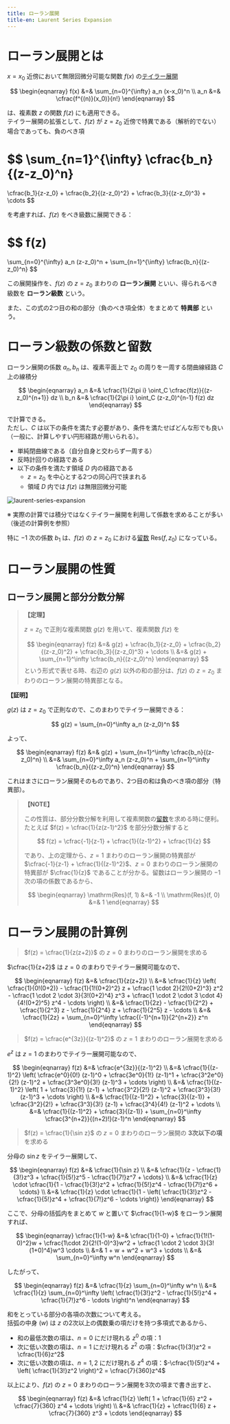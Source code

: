 ```yaml
---
title: ローラン展開
title-en: Laurent Series Expansion
---
```

# ローラン展開とは

$x=x_0$ 近傍において無限回微分可能な関数 $f(x)$ の[テイラー展開](taylor-expantion.md)

$$
\begin{eqnarray}
    f(x)
    &=&
    \sum_{n=0}^{\infty} a_n (x-x_0)^n
    \\
    a_n &=& \cfrac{f^{(n)}(x_0)}{n!}
\end{eqnarray}
$$

は、複素数 $z$ の関数 $f(z)$ にも適用できる。  
テイラー展開の拡張として、$f(z)$ が $z=z_0$ 近傍で特異である（解析的でない）場合であっても、負のべき項

$$
\sum_{n=1}^{\infty} \cfrac{b_n}{(z-z_0)^n}
=
\cfrac{b_1}{z-z_0} + \cfrac{b_2}{(z-z_0)^2} + \cfrac{b_3}{(z-z_0)^3} + \cdots
$$

を考慮すれば、$f(z)$ をべき級数に展開できる：

$$
f(z)
=
\sum_{n=0}^{\infty} a_n (z-z_0)^n
+
\sum_{n=1}^{\infty} \cfrac{b_n}{(z-z_0)^n}
$$

この展開操作を、$f(z)$ の $z=z_0$ まわりの **ローラン展開** といい、得られるべき級数を **ローラン級数** という。

また、この式の2つ目の和の部分（負のべき項全体）をまとめて **特異部** という。


# ローラン級数の係数と留数

ローラン展開の係数 $a_n, b_n$ は、複素平面上で $z_0$ の周りを一周する閉曲線経路 $C$ 上の線積分

$$
\begin{eqnarray}
    a_n &=& \cfrac{1}{2\pi i} \oint_C \cfrac{f(z)}{(z-z_0)^{n+1}} dz
    \\
    b_n &=& \cfrac{1}{2\pi i} \oint_C (z-z_0)^{n-1} f(z) dz
\end{eqnarray}
$$

で計算できる。  
ただし、$C$ は以下の条件を満たす必要があり、条件を満たせばどんな形でも良い（一般に、計算しやすい円形経路が用いられる）。
- 単純閉曲線である（自分自身と交わらず一周する）
- 反時計回りの経路である
- 以下の条件を満たす領域 $D$ 内の経路である
    - $z=z_0$ を中心とする2つの同心円で挟まれる
    - 領域 $D$ 内では $f(z)$ は無限回微分可能

![laurent-series-expansion](https://user-images.githubusercontent.com/13412823/285735036-ea17a4a9-d73c-40dc-9f63-8a8c274a86aa.png)


※ 実際の計算では積分ではなくテイラー展開を利用して係数を求めることが多い（後述の計算例を参照）

特に $-1$ 次の係数 $b_1$ は、$f(z)$ の $z=z_0$ における[留数](residue-theorem.md) $\mathrm{Res}(f,z_0)$ になっている。

# ローラン展開の性質

## ローラン展開と部分分数分解

> **【定理】**
> 
> $z=z_0$ で正則な複素関数 $g(z)$ を用いて、複素関数 $f(z)$ を
> 
> $$
\begin{eqnarray}
    f(z) &=& g(z) + \cfrac{b_1}{z-z_0} + \cfrac{b_2}{(z-z_0)^2} + \cfrac{b_3}{(z-z_0)^3} + \cdots
    \\ &=&
    g(z) + \sum_{n=1}^\infty \cfrac{b_n}{(z-z_0)^n}
\end{eqnarray}
$$
> という形式で表せる時、右辺の $g(z)$ 以外の和の部分は、$f(z)$ の $z=z_0$ まわりのローラン展開の特異部となる。

**【証明】**

$g(z)$ は $z=z_0$ で正則なので、このまわりでテイラー展開できる：

$$
g(z) = \sum_{n=0}^\infty a_n (z-z_0)^n
$$

よって、

$$
\begin{eqnarray}
    f(z) &=& g(z) + \sum_{n=1}^\infty \cfrac{b_n}{(z-z_0)^n}
    \\ &=&
    \sum_{n=0}^\infty a_n (z-z_0)^n + \sum_{n=1}^\infty \cfrac{b_n}{(z-z_0)^n}
\end{eqnarray}
$$

これはまさにローラン展開そのものであり、2つ目の和は負のべき項の部分（特異部）。

> **【NOTE】**
> 
> この性質は、部分分数分解を利用して複素関数の[留数](residue-theorem.md)を求める時に便利。
> たとえば $f(z) = \cfrac{1}{z(z-1)^2}$ を部分分数分解すると
> 
> $$
f(z) = \cfrac{-1}{z-1} + \cfrac{1}{(z-1)^2} + \cfrac{1}{z}
$$
> 
> であり、上の定理から、$z=1$ まわりのローラン展開の特異部が $\cfrac{-1}{z-1} + \cfrac{1}{(z-1)^2}$、$z=0$ まわりのローラン展開の特異部が $\cfrac{1}{z}$ であることが分かる。留数はローラン展開の $-1$ 次の項の係数であるから、
> 
> $$
\begin{eqnarray}
    \mathrm{Res}(f, 1) &=& -1
    \\
    \mathrm{Res}(f, 0) &=& 1
\end{eqnarray}
$$

# ローラン展開の計算例

> $f(z) = \cfrac{1}{z(z+2)}$ の $z=0$ まわりのローラン展開を求める

$\cfrac{1}{z+2}$ は $z=0$ のまわりでテイラー展開可能なので、

$$
\begin{eqnarray}
    f(z)
    &=&
    \cfrac{1}{z(z+2)}
    \\ &=&
    \cfrac{1}{z} \left( \cfrac{1}{0!(0+2)}
        - \cfrac{1}{1!(0+2)^2} z
        + \cfrac{1 \cdot 2}{2!(0+2)^3} z^2
        - \cfrac{1 \cdot 2 \cdot 3}{3!(0+2)^4} z^3
        + \cfrac{1 \cdot 2 \cdot 3 \cdot 4}{4!(0+2)^5} z^4
        - \cdots
    \right)
    \\ &=&
    \cfrac{1}{2z} - \cfrac{1}{2^2} + \cfrac{1}{2^3} z
    - \cfrac{1}{2^4} z + \cfrac{1}{2^5} z - \cdots
    \\ &=&
    \cfrac{1}{2z} + \sum_{n=0}^\infty \cfrac{(-1)^{n+1}}{2^{n+2}} z^n
\end{eqnarray}
$$


> $f(z) = \cfrac{e^{3z}}{(z-1)^2}$ の $z=1$ まわりのローラン展開を求める

$e^z$ は $z=1$ のまわりでテイラー展開可能なので、

$$
\begin{eqnarray}
    f(z)
    &=&
    \cfrac{e^{3z}}{(z-1)^2}
    \\ &=&
    \cfrac{1}{(z-1)^2} \left( \cfrac{e^0}{0!} (z-1)^0 + \cfrac{3e^0}{1!} (z-1)^1 + \cfrac{3^2e^0}{2!} (z-1)^2 + \cfrac{3^3e^0}{3!} (z-1)^3 + \cdots \right)
    \\ &=&
    \cfrac{1}{(z-1)^2} \left( 1 + \cfrac{3}{1!} (z-1) + \cfrac{3^2}{2!} (z-1)^2 + \cfrac{3^3}{3!} (z-1)^3 + \cdots \right)
    \\ &=&
    \cfrac{1}{(z-1)^2} + \cfrac{3}{(z-1)} + \cfrac{3^2}{2!} + \cfrac{3^3}{3!} (z-1) + \cfrac{3^4}{4!} (z-1)^2 + \cdots
    \\ &=&
    \cfrac{1}{(z-1)^2} + \cfrac{3}{(z-1)} +
    \sum_{n=0}^\infty \cfrac{3^{n+2}}{(n+2)!}(z-1)^n
\end{eqnarray}
$$

> $f(z) = \cfrac{1}{\sin z}$ の $z=0$ まわりのローラン展開の **3次以下の項** を求める

分母の $\sin z$ をテイラー展開して、

$$
\begin{eqnarray}
    f(z)
    &=&
    \cfrac{1}{\sin z}
    \\ &=&
    \cfrac{1}{z - \cfrac{1}{3!}z^3 + \cfrac{1}{5!}z^5 - \cfrac{1}{7!}z^7 + \cdots}
    \\ &=&
    \cfrac{1}{z} \cdot
    \cfrac{1}{1 - \cfrac{1}{3!}z^2 + \cfrac{1}{5!}z^4 - \cfrac{1}{7!}z^6 + \cdots}
    \\ &=&
    \cfrac{1}{z} \cdot
    \cfrac{1}{1 - \left( \cfrac{1}{3!}z^2 - \cfrac{1}{5!}z^4 + \cfrac{1}{7!}z^6 - \cdots \right)}
\end{eqnarray}
$$

ここで、分母の括弧内をまとめて $w$ と置いて $\cfrac{1}{1-w}$ をローラン展開すれば、

$$
\begin{eqnarray}
    \cfrac{1}{1-w}
    &=&
    \cfrac{1}{1-0} + \cfrac{1}{1!(1-0)^2}w
    + \cfrac{1\cdot 2}{2!(1-0)^3}w^2
    + \cfrac{1 \cdot 2 \cdot 3}{3!(1+0)^4}w^3
    \cdots
    \\ &=&
    1 + w + w^2 + w^3 + \cdots
    \\ &=&
    \sum_{n=0}^\infty w^n
\end{eqnarray}
$$

したがって、

$$
\begin{eqnarray}
    f(z)
    &=&
    \cfrac{1}{z} \sum_{n=0}^\infty w^n
    \\ &=&
    \cfrac{1}{z} \sum_{n=0}^\infty \left(
        \cfrac{1}{3!}z^2 - \cfrac{1}{5!}z^4 + \cfrac{1}{7!}z^6 - \cdots
    \right)^n
\end{eqnarray}
$$


和をとっている部分の各項の次数について考える。  
括弧の中身 ($w$) は $z$ の2次以上の偶数乗の項だけを持つ多項式であるから、
- 和の最低次数の項は、$n=0$ にだけ現れる $z^0$ の項：$1$
- 次に低い次数の項は、$n=1$ にだけ現れる $z^2$ の項：$\cfrac{1}{3!}z^2 = \cfrac{1}{6}z^2$
- 次に低い次数の項は、$n=1,2$ にだけ現れる $z^4$ の項：$-\cfrac{1}{5!}z^4 + \left( \cfrac{1}{3!}z^2 \right)^2 = \cfrac{7}{360}z^4$

以上により、$f(z)$ の $z=0$ まわりのローラン展開を3次の項まで書き出すと、

$$
\begin{eqnarray}
    f(z)
    &=&
    \cfrac{1}{z} \left( 1 + \cfrac{1}{6} z^2 + \cfrac{7}{360} z^4 + \cdots \right)
    \\ &=&
    \cfrac{1}{z} + \cfrac{1}{6} z + \cfrac{7}{360} z^3 + \cdots
\end{eqnarray}
$$
